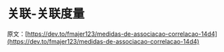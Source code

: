 # 关联-关联度量

原文：[https://dev.to/fmajer123/medidas-de-associacao-correlacao-14d4](https://dev.to/fmajer123/medidas-de-associacao-correlacao-14d4)